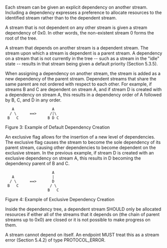 Each stream can be given an explicit dependency on another stream. Including a dependency expresses a preference to allocate resources to the identified stream rather than to the dependent stream.

A stream that is not dependent on any other stream is given a stream dependency of 0x0. In other words, the non-existent stream 0 forms the root of the tree.

A stream that depends on another stream is a dependent stream. The stream upon which a stream is dependent is a parent stream. A dependency on a stream that is not currently in the tree -- such as a stream in the "idle" state -- results in that stream being given a default priority (Section 5.3.5).

When assigning a dependency on another stream, the stream is added as a new dependency of the parent stream. Dependent streams that share the same parent are not ordered with respect to each other. For example, if streams B and C are dependent on stream A, and if stream D is created with a dependency on stream A, this results in a dependency order of A followed by B, C, and D in any order.

	   A                 A
	  / \      ==>      /|\
	 B   C             B D C
Figure 3: Example of Default Dependency Creation

An exclusive flag allows for the insertion of a new level of dependencies. The exclusive flag causes the stream to become the sole dependency of its parent stream, causing other dependencies to become dependent on the exclusive stream. In the previous example, if stream D is created with an exclusive dependency on stream A, this results in D becoming the dependency parent of B and C.
	
	                     A
	   A                 |
	  / \      ==>       D
	 B   C              / \
	                   B   C
Figure 4: Example of Exclusive Dependency Creation

Inside the dependency tree, a dependent stream SHOULD only be allocated resources if either all of the streams that it depends on (the chain of parent streams up to 0x0) are closed or it is not possible to make progress on them.

A stream cannot depend on itself. An endpoint MUST treat this as a stream error (Section 5.4.2) of type PROTOCOL_ERROR.

